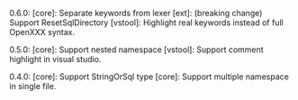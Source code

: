 0.6.0:
[core]: Separate keywords from lexer
[ext]: (breaking change) Support ResetSqlDirectory
[vstool]: Highlight real keywords instead of full OpenXXX syntax.

0.5.0:
[core]: Support nested namespace
[vstool]: Support comment highlight in visual studio.

0.4.0: 
[core]: Support StringOrSql type
[core]: Support multiple namespace in single file.